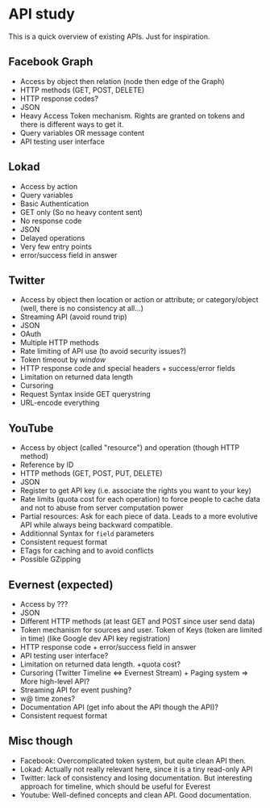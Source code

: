 
API study
=========

This is a quick overview of existing APIs. Just for inspiration.

Facebook Graph
--------------

 * Access by object then relation (node then edge of the Graph)
 * HTTP methods (GET, POST, DELETE)
 * HTTP response codes?
 * JSON
 * Heavy Access Token mechanism. Rights are granted on tokens and there is different ways to get it.
 * Query variables OR message content
 * API testing user interface


Lokad
-----

 * Access by action
 * Query variables
 * Basic Authentication
 * GET only (So no heavy content sent)
 * No response code
 * JSON
 * Delayed operations
 * Very few entry points
 * error/success field in answer


Twitter
-------

 * Access by object then location or action or attribute; or category/object (well, there is no consistency at all…)
 * Streaming API (avoid round trip)
 * JSON
 * OAuth
 * Multiple HTTP methods
 * Rate limiting of API use (to avoid security issues?)
 * Token timeout by *window*
 * HTTP response code and special headers + success/error fields
 * Limitation on returned data length
 * Cursoring
 * Request Syntax inside GET querystring
 * URL-encode everything


YouTube
-------

 * Access by object (called "resource") and operation (though HTTP method)
 * Reference by ID
 * HTTP methods (GET, POST, PUT, DELETE)
 * JSON
 * Register to get API key (i.e. associate the rights you want to your key)
 * Rate limits (quota cost for each operation) to force people to cache data and not to abuse from server computation power
 * Partial resources: Ask for each piece of data. Leads to a more evolutive API while always being backward compatible.
 * Additionnal Syntax for `field` parameters
 * Consistent request format
 * ETags for caching and to avoid conflicts
 * Possible GZipping


Evernest (expected)
--------

 * Access by ???
 * JSON
 * Different HTTP methods (at least GET and POST since user send data)
 * Token mechanism for sources and user. Token of Keys (token are limited in time) (like Google dev API key registration)
 * HTTP response code + error/success field in answer
 * API testing user interface?
 * Limitation on returned data length. +quota cost?
 * Cursoring (Twitter Timeline <=> Evernest Stream) + Paging system => More high-level API?
 * Streaming API for event pushing?
 * w@ time zones?
 * Documentation API (get info about the API though the API)?
 * Consistent request format




Misc though
-----------

 * Facebook: Overcomplicated token system, but quite clean API then.
 * Lokad: Actually not really relevant here, since it is a tiny read-only API
 * Twitter: lack of consistency and losing documentation. But interesting approach for timeline, which should be useful for Everest
 * Youtube: Well-defined concepts and clean API. Good documentation.

